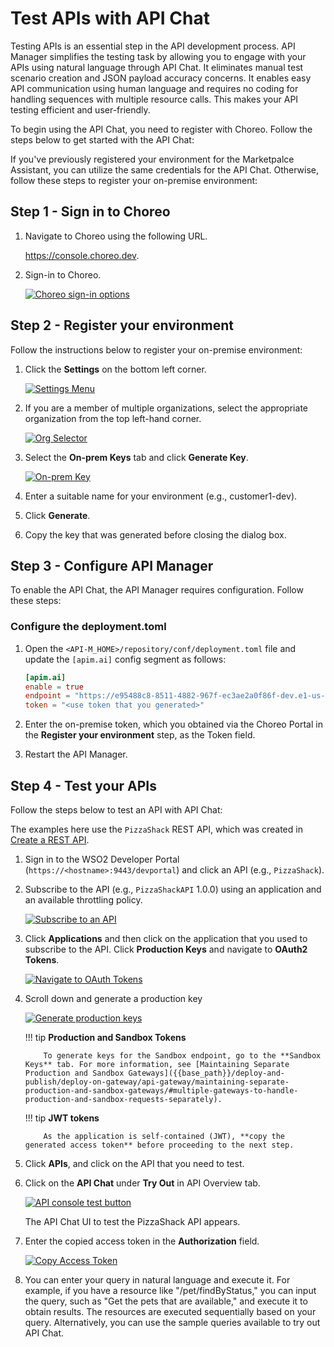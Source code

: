 # Test APIs with API Chat

Testing APIs is an essential step in the API development process. API Manager simplifies the testing task by allowing you to engage with your APIs using natural language through API Chat. It eliminates manual test scenario creation and JSON payload accuracy concerns. It enables easy API communication using human language and requires no coding for handling sequences with multiple resource calls. This makes your API testing efficient and user-friendly.

To begin using the API Chat, you need to register with Choreo. Follow the steps below to get started with the API Chat:

If you've previously registered your environment for the Marketpalce Assistant, you can utilize the same credentials for the API Chat. Otherwise, follow these steps to register your on-premise environment:

## Step 1 - Sign in to Choreo

1. Navigate to Choreo using the following URL.

   <a href="https://console.choreo.dev/?apianalytics=true?utm_source=apim_docs">https://console.choreo.dev</a>.

2. Sign-in to Choreo.

   [![Choreo sign-in options]({{base_path}}/assets/img/observe/sign-in-choreo.png)]({{base_path}}/assets/img/observe/sign-in-choreo.png)

## Step 2 - Register your environment

Follow the instructions below to register your on-premise environment:

1. Click the **Settings** on the bottom left corner.

   [![Settings Menu]({{base_path}}/assets/img/observe/settings-menu.png)]({{base_path}}/assets/img/observe/settings-menu.png)

2. If you are a member of multiple organizations, select the appropriate organization from the top left-hand corner.

   [![Org Selector]({{base_path}}/assets/img/observe/organization-selector.png)]({{base_path}}/assets/img/observe/organization-selector.png)

3. Select the **On-prem Keys** tab and click **Generate Key**.

   [![On-prem Key]({{base_path}}/assets/img/observe/on-prem-key.png)]({{base_path}}/assets/img/observe/on-prem-key.png)

4. Enter a suitable name for your environment (e.g., customer1-dev).

5. Click **Generate**.
6. Copy the key that was generated before closing the dialog box.

## Step 3 - Configure API Manager

To enable the API Chat, the API Manager requires configuration. Follow these steps:

### Configure the deployment.toml

1. Open the `<API-M_HOME>/repository/conf/deployment.toml` file and update the `[apim.ai]` config segment as follows:

   ```toml
   [apim.ai]
   enable = true
   endpoint = "https://e95488c8-8511-4882-967f-ec3ae2a0f86f-dev.e1-us-east-azure.choreoapis.dev/lgpt/interceptor-service/interceptor-service-be2/v1.0"
   token = "<use token that you generated>"
   ```

2. Enter the on-premise token, which you obtained via the Choreo Portal in the **Register your environment** step, as the Token field.
3. Restart the API Manager.

## Step 4 - Test your APIs

Follow the steps below to test an API with API Chat:

The examples here use the `PizzaShack` REST API, which was created in [Create a REST API]({{base_path}}/design/create-api/create-rest-api/create-a-rest-api/).

1.  Sign in to the WSO2 Developer Portal (`https://<hostname>:9443/devportal`) and click an API (e.g., `PizzaShack`).

2.  Subscribe to the API (e.g., `PizzaShackAPI` 1.0.0) using an application and an available throttling policy.

    [![Subscribe to an API]({{base_path}}/assets/img/learn/subscribe-to-api.png)]({{base_path}}/assets/img/learn/subscribe-to-api.png)

3.  Click **Applications** and then click on the application that you used to subscribe to the API. Click **Production Keys** and navigate to **OAuth2 Tokens**.

    [![Navigate to OAuth Tokens]({{base_path}}/assets/img/learn/navigate-to-oauth-tokens-api-console.png)]({{base_path}}/assets/img/learn/navigate-to-oauth-tokens-api-console.png)

4.  Scroll down and generate a production key

    [![Generate production keys]({{base_path}}/assets/img/learn/generate-keys-production.png)]({{base_path}}/assets/img/learn/generate-keys-production.png)

    !!! tip
    **Production and Sandbox Tokens**

            To generate keys for the Sandbox endpoint, go to the **Sandbox Keys** tab. For more information, see [Maintaining Separate Production and Sandbox Gateways]({{base_path}}/deploy-and-publish/deploy-on-gateway/api-gateway/maintaining-separate-production-and-sandbox-gateways/#multiple-gateways-to-handle-production-and-sandbox-requests-separately).

    !!! tip
    **JWT tokens**

            As the application is self-contained (JWT), **copy the generated access token** before proceeding to the next step.

5.  Click **APIs**, and click on the API that you need to test.

6.  Click on the **API Chat** under **Try Out** in API Overview tab.

    [![API console test button]({{base_path}}/assets/img/get_started/api-chat.png)]({{base_path}}/assets/img/get_started/api-chat.png)

    The API Chat UI to test the PizzaShack API appears.

7.  Enter the copied access token in the **Authorization** field.

    [![Copy Access Token]({{base_path}}/assets/img/get_started/api-chat-configure-key.png)]({{base_path}}/assets/img/get_started/api-chat-configure-key.png)

8.  You can enter your query in natural language and execute it. For example, if you have a resource like "/pet/findByStatus," you can input the query, such as "Get the pets that are available," and execute it to obtain results. The resources are executed sequentially based on your query. Alternatively, you can use the sample queries available to try out API Chat.
